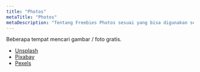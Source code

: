 ```yaml
---
title: "Photos"
metaTitle: "Photos"
metaDescription: "Tentang Freebies Photos sesuai yang bisa digunakan secara gratis."
---
```


Beberapa tempat mencari gambar / foto gratis.

- [Unsplash](unsplash.com)
- [Pixabay](http://pixabay.com)
- [Pexels](http://pexels.com)